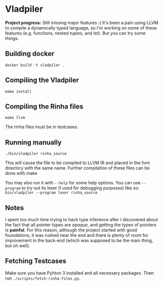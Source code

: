 # Vladpiler
**Project progress:** Still missing major features :( It's been a pain using
LLVM to compile a dynamically typed language, so I'm working on some of these
features (e.g. functions, nested tuples, and let). But you can try
some things.

## Building docker
```
docker build -t vladpiler .
```

## Compiling the Vladpiler
```
make install
```

## Compiling the Rinha files
```
make llvm
```

The rinha files must be in testcases.

## Running manually
```
./bin/vladpiler rinha_source
```

This will cause the file to be compiled to LLVM IR and placed in the llvm
directory with the same name. Further compilation of these files can be done
with make

You may also run it with `--help` for some help options. You can use `--program`
to try out its lexer (I used for debugging purposes) like so: `bin/vladpiler
--program lexer rinha_source`

## Notes
I spent too much time trying to hack type inference after I discovered about
the fact that all pointer types are _opaque_, and getting the types of pointers
is **painful**. For this reason, although the project started with good foundations,
it was rushed near the end and there is plenty of room for improvement in the
back-end (which was supposed to be the main thing, but oh well).

## Fetching Testcases
Make sure you have Pyhton 3 installed and all necessary packages. Then run
`./scripts/fetch-rinha-files.py`.
